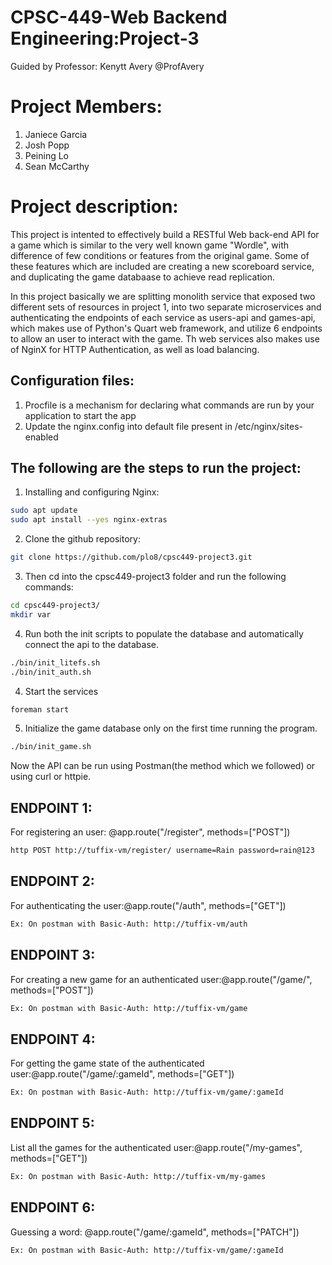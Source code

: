 # CPSC-449-Web Backend Engineering:Project-3

Guided by Professor: Kenytt Avery @ProfAvery

# Project Members:

1. Janiece Garcia
2. Josh Popp
3. Peining Lo
4. Sean McCarthy

# Project description: 

This project is intented to effectively build a RESTful Web back-end API for a game which is similar to the very well known game "Wordle", with difference of few conditions or features from the original game. Some of these features which are included are creating a new scoreboard service, and duplicating the game databaase to achieve read replication.

In this project basically we are splitting monolith service that exposed two different sets of resources in project 1, into two separate microservices and authenticating the endpoints of each service as users-api and games-api, which makes use of Python's Quart web framework, and utilize 6 endpoints to allow an user to interact with the game. Th web services also makes use of NginX for HTTP Authentication, as well as load balancing.

## Configuration files:
1. Procfile is a mechanism for declaring what commands are run by your application to start the app 
2. Update the nginx.config into default file present in /etc/nginx/sites-enabled

## The following are the steps to run the project:
1. Installing and configuring Nginx:
```bash
sudo apt update
sudo apt install --yes nginx-extras
```
2. Clone the github repository:
```bash
git clone https://github.com/plo8/cpsc449-project3.git
```
3. Then cd into the cpsc449-project3 folder and run the following commands:
```bash
cd cpsc449-project3/
mkdir var
```
4. Run both the init scripts to populate the database and automatically connect the api to the database. 
```bash
./bin/init_litefs.sh
./bin/init_auth.sh    
````
4. Start the services    
```bash
foreman start 
```
5. Initialize the game database only on the first time running the program.
```bash
./bin/init_game.sh   
````
    
Now the API can be run using Postman(the method which we followed) or using curl or httpie.

## ENDPOINT 1:
For registering an user: @app.route("/register", methods=["POST"])
```bash
http POST http://tuffix-vm/register/ username=Rain password=rain@123
```
## ENDPOINT 2:
For authenticating the user:@app.route("/auth", methods=["GET"])
```bash
Ex: On postman with Basic-Auth: http://tuffix-vm/auth
```
## ENDPOINT 3: 
For creating a new game for an authenticated user:@app.route("/game/", methods=["POST"])
```bash
Ex: On postman with Basic-Auth: http://tuffix-vm/game
```
## ENDPOINT 4:
For getting the game state of the authenticated user:@app.route("/game/:gameId", methods=["GET"])
```bash
Ex: On postman with Basic-Auth: http://tuffix-vm/game/:gameId
``` 
## ENDPOINT 5:
List all the games for the authenticated user:@app.route("/my-games", methods=["GET"])
```bash
Ex: On postman with Basic-Auth: http://tuffix-vm/my-games  
```
## ENDPOINT 6:
Guessing a word: @app.route("/game/:gameId", methods=["PATCH"])
```bash
Ex: On postman with Basic-Auth: http://tuffix-vm/game/:gameId
```
